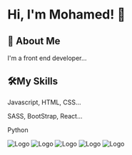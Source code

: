 
# Hi, I'm Mohamed! 👋


## 🚀 About Me
I'm a front end developer...


## 🛠My Skills
Javascript, HTML, CSS...

SASS, BootStrap, React...

Python



![Logo](https://external-content.duckduckgo.com/iu/?u=https%3A%2F%2Ftse2.mm.bing.net%2Fth%3Fid%3DOIP.KnUtCcKEsiRMmO0AVNpGUAAAAA%26pid%3DApi&f=1&ipt=d863d0b8ff73c6fedb7f94e9a9e570e87c3897a51b7b7aab48f119d6a25e531f&ipo=images)
![Logo](https://external-content.duckduckgo.com/iu/?u=https%3A%2F%2Ftse3.mm.bing.net%2Fth%3Fid%3DOIP.2kHeRrLYsfIZEOydm2sR9gAAAA%26pid%3DApi&f=1&ipt=1dda68975544ef8b5d8fa94259dd7798b3b784efef91610f10ae4ce4eddd9d9e&ipo=images)
![Logo](https://external-content.duckduckgo.com/iu/?u=https%3A%2F%2Ftse4.mm.bing.net%2Fth%3Fid%3DOIP.tWnIqtUXQGUdGeX0bM3xWgAAAA%26pid%3DApi&f=1&ipt=02e7072e8a891a58133e44af79522cccdeddf9f3c4cd7859eaed83da1d583174&ipo=images)
![Logo](https://external-content.duckduckgo.com/iu/?u=https%3A%2F%2Ftse2.mm.bing.net%2Fth%3Fid%3DOIP.Dg2rwz9oEHpB0Gvs3iTOrAAAAA%26pid%3DApi&f=1&ipt=dd9f4987f18f77686631933813791af5158d43b53f343c5658d576ba955c9b83&ipo=images)
![Logo](https://external-content.duckduckgo.com/iu/?u=https%3A%2F%2Ftse2.mm.bing.net%2Fth%3Fid%3DOIP.PInA76p5I7lKFH_uBAVt4QAAAA%26pid%3DApi&f=1&ipt=aa7016f49805243d68815c2ce6e7db9b9bfbe531dbe01d21d9a14b6957be93cd&ipo=images)
